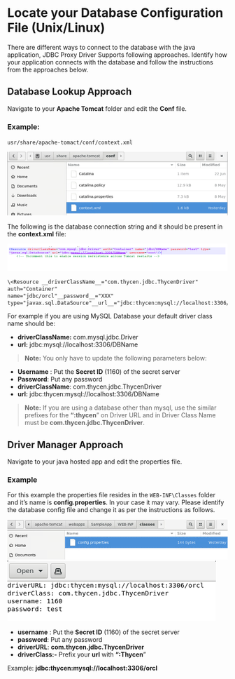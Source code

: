 [title]: # (Locate your DB Config)
[tags]: # (database, linux)
[priority]: # (400)
# Locate your Database Configuration File (Unix/Linux)

There are different ways to connect to the database with the java application, JDBC Proxy Driver Supports following approaches. Identify how your application connects with the database and follow the instructions from the approaches below.

## Database Lookup Approach

Navigate to your __Apache Tomcat__ folder and edit the __Conf__ file.

### Example: 
   `usr/share/apache-tomact/conf/context.xml`

   ![tomcat](../images/config.png)

   The following is the database connection string and it should be present in the __context.xml__ file:

   ![Config](../images/15fb3736d9a675749a017ccae95fd3cb.png)

   ```
   \<Resource __driverClassName__="com.thycen.jdbc.ThycenDriver" auth="Container"
   name="jdbc/orcl"__password__="XXX"
   type="javax.sql.DataSource"__url__="jdbc:thycen:mysql://localhost:3306/orcl"__username__="SSID"/\>
   ```

   For example if you are using MySQL Database your default driver class name should be:

   * __driverClassName:__ com.mysql.jdbc.Driver
   * __url:__ jdbc:mysql://localhost:3306/DBName

   >**Note:** You only have to update the following parameters below:

   * __Username__ : Put the __Secret ID__ (1160) of the secret server
   * __Password__: Put any password
   * __driverClassName__: com.thycen.jdbc.ThycenDriver
   * __url:__ jdbc:thycen:mysql://localhost:3306/DBName

   >**Note:** If you are using a database other than mysql, use the similar prefixes for the
   __“:thycen__” on Driver URL and in Driver Class Name must be __com.thycen.jdbc.ThycenDriver__.
  
## Driver Manager Approach
  
Navigate to your java hosted app and edit the properties file.  
  
### Example

   For this example the properties file resides in the `WEB-INF\Classes` folder and it’s name is __config.properties__. In your case it may vary. Please identify the database config file and change it as per the instructions as follows.

   ![config](../images/8567803a991f9fad5da033a67708fde9.png)
   ![config](../images/362b631dc6565b523e4a4deaf4650056.png)

   * __username__ : Put the __Secret ID__ (1160) of the secret server
   * __password__: Put any password
   * __driverURL__: __com.thycen.jdbc.ThycenDriver__
   * __driverClass:-__ Prefix your __url__ with __“:Thycen__”

   Example: __jdbc:thycen:mysql://localhost:3306/orcl__
